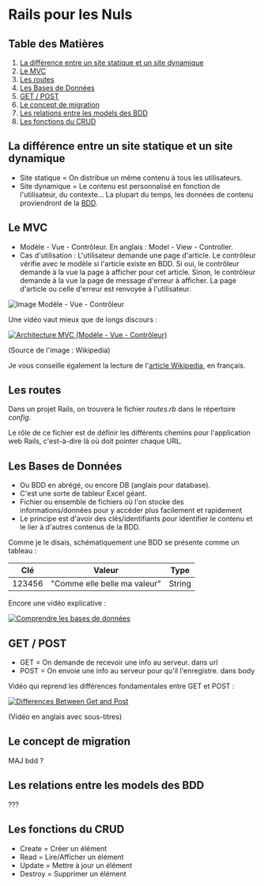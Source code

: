 # Rails pour les Nuls

## Table des Matières

1. [La différence entre un site statique et un site dynamique](#statdyn)
2. [Le MVC](#mvc)
3. [Les routes](#routes)
4. [Les Bases de Données](#bdd)
5. [GET / POST](#getpost)
6. [Le concept de migration](#migr)
7. [Les relations entre les models des BDD](#models)
8. [Les fonctions du CRUD](#crud)

## <a name="statdyn"></a>La différence entre un site statique et un site dynamique

* Site statique = On distribue un même contenu à tous les utilisateurs.
* Site dynamique = Le contenu est personnalisé en fonction de l'utilisateur, du contexte... La plupart du temps, les données de contenu proviendront de la [BDD](#bdd).

## <a name="mvc"></a>Le MVC

* Modèle - Vue - Contrôleur. En anglais : Model - View - Controller.
* Cas d'utilisation : L'utilisateur demande une page d'article. Le contrôleur vérifie avec le modèle si l'article existe en BDD. Si oui, le contrôleur demande à la vue la page à afficher pour cet article. Sinon, le contrôleur demande à la vue la page de message d'erreur à afficher. La page d'article ou celle d'erreur est renvoyée à l'utilisateur.

![Image Modèle - Vue - Contrôleur](https://upload.wikimedia.org/wikipedia/commons/6/63/ModeleMVC.png "Modèle - Vue - Contrôleur")

Une vidéo vaut mieux que de longs discours :

[![Architecture MVC (Modèle - Vue - Contrôleur)](https://img.youtube.com/vi/PuBjF8CRWWE/0.jpg)](https://www.youtube.com/watch?v=PuBjF8CRWWE)

(Source de l'image : Wikipedia)

Je vous conseille également la lecture de l'[article Wikipedia](https://fr.wikipedia.org/wiki/Mod%C3%A8le-vue-contr%C3%B4leur), en français.

## <a name="routes"></a>Les routes

Dans un projet Rails, on trouvera le fichier *routes.rb* dans le répertoire *config*.

Le rôle de ce fichier est de définir les différents chemins pour l'application web Rails, c'est-à-dire là où doit pointer chaque URL.

## <a name="bdd"></a>Les Bases de Données

* Ou BDD en abrégé, ou encore DB (anglais pour database).
* C'est une sorte de tableur Excel géant.
* Fichier ou ensemble de fichiers où l'on stocke des informations/données pour y accéder plus facilement et rapidement
* Le principe est d'avoir des clés/identifiants pour identifier le contenu et le lier à d'autres contenus de la BDD.

Comme je le disais, schématiquement une BDD se présente comme un tableau :

**Clé** | **Valeur** | **Type**
--- | --- | ---
123456 | "Comme elle belle ma valeur" | String

Encore une vidéo explicative :

[![Comprendre les bases de données](https://img.youtube.com/vi/tmMmEYknwek/0.jpg)](https://www.youtube.com/watch?v=tmMmEYknwek)

## <a name="getpost"></a>GET / POST

* GET = On demande de recevoir une info au serveur. dans url
* POST = On envoie une info au serveur pour qu'il l'enregistre. dans body

Vidéo qui reprend les différences fondamentales entre GET et POST :

[![Differences Between Get and Post](https://img.youtube.com/vi/UObINRj2EGY/0.jpg)](https://www.youtube.com/watch?v=UObINRj2EGY)

(Vidéo en anglais avec sous-titres)

## <a name="migr"></a>Le concept de migration

MAJ bdd ?

## <a name="models"></a>Les relations entre les models des BDD

???

## <a name="crud"></a>Les fonctions du CRUD

* Create = Créer un élément
* Read = Lire/Afficher un élément
* Update = Mettre à jour un élément
* Destroy = Supprimer un élément
